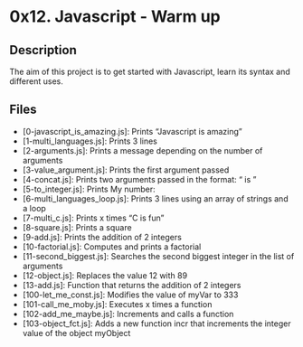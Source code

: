 # 0x12. Javascript - Warm up

## Description
The aim of this project is to get started with Javascript, learn its syntax and different uses.

## Files
- [0-javascript_is_amazing.js]: Prints “Javascript is amazing”
- [1-multi_languages.js]: Prints 3 lines
- [2-arguments.js]: Prints a message depending on the number of arguments
- [3-value_argument.js]: Prints the first argument passed
- [4-concat.js]: Prints two arguments passed in the format: “ is ”
- [5-to_integer.js]: Prints My number: <first argument converted to an integer>
- [6-multi_languages_loop.js]: Prints 3 lines using an array of strings and a loop
- [7-multi_c.js]: Prints x times “C is fun”
- [8-square.js]: Prints a square
- [9-add.js]: Prints the addition of 2 integers
- [10-factorial.js]: Computes and prints a factorial
- [11-second_biggest.js]: Searches the second biggest integer in the list of arguments
- [12-object.js]: Replaces the value 12 with 89
- [13-add.js]: Function that returns the addition of 2 integers
- [100-let_me_const.js]: Modifies the value of myVar to 333
- [101-call_me_moby.js]: Executes x times a function
- [102-add_me_maybe.js]: Increments and calls a function
- [103-object_fct.js]: Adds a new function incr that increments the integer value of the object myObject

